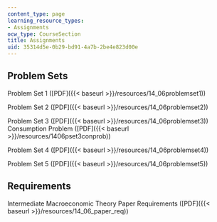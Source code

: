 ```yaml
---
content_type: page
learning_resource_types:
- Assignments
ocw_type: CourseSection
title: Assignments
uid: 35314d5e-0b29-bd91-4a7b-2be4e823d00e
---
```


Problem Sets
------------

Problem Set 1 ([PDF]({{< baseurl >}}/resources/14_06problemset1))

Problem Set 2 ([PDF]({{< baseurl >}}/resources/14_06problemset2))

Problem Set 3 ([PDF]({{< baseurl >}}/resources/14_06problemset3))  
Consumption Problem ([PDF]({{< baseurl >}}/resources/1406pset3conprob))

Problem Set 4 ([PDF]({{< baseurl >}}/resources/14_06problemset4))

Problem Set 5 ([PDF]({{< baseurl >}}/resources/14_06problemset5))

Requirements
------------

Intermediate Macroeconomic Theory Paper Requirements ([PDF]({{< baseurl >}}/resources/14_06_paper_req))